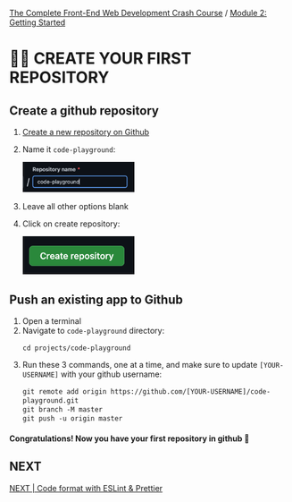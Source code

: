 [The Complete Front-End Web Development Crash Course](../README.md) / [Module 2: Getting Started](../module_02/README.md)

# 👨‍🎨 CREATE YOUR FIRST REPOSITORY

## Create a github repository
1. [Create a new repository on Github](https://github.com/new)
2. Name it `code-playground`:
   
   <img src="../imgs/repository_name.png" alt="repository_name" width="200"/>
3. Leave all other options blank
4. Click on create repository:

   <img src="../imgs/create_repository.png" alt="repository_name" width="200"/>

## Push an existing app to Github
1. Open a terminal
2. Navigate to `code-playground` directory:
   ```
   cd projects/code-playground
    ```
3. Run these 3 commands, one at a time, and make sure to update `[YOUR-USERNAME]` with your github username:
   ```
   git remote add origin https://github.com/[YOUR-USERNAME]/code-playground.git
   git branch -M master
   git push -u origin master
   ```
#### Congratulations! Now you have your first repository in github 🎉

## NEXT
[NEXT | Code format with ESLint & Prettier](./CODE_FORMAT_WITH_ESLINT_&_PRETTIER.md)